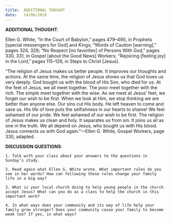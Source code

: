```yaml
---
title:  ADDITIONAL THOUGHT
date:   14/06/2019
---
```




**ADDITIONAL THOUGHT**: 

Ellen G. White, “In the Court of Babylon,” pages 479–490, in Prophets [special messengers for God] and Kings; “Words of Caution [warning],” pages 324, 329; “No Respect [no favorites] of Persons With God,” pages 330, 331, in Gospel [about the Good News] Workers; “Rejoicing [feeling joy] in the Lord,” pages 115–126, in Steps to Christ [Jesus].

“The religion of Jesus makes us better people. It improves our thoughts and actions. At the same time, the religion of Jesus shows us that God loves us very deeply. God bought us with the blood of His Son, who died for us. At the feet of Jesus, we all meet together. The poor meet together with the rich. The simple meet together with the wise. As we meet at Jesus’ feet, we forget our wish to be first. When we look at Him, we stop thinking we are better than anyone else. Our sins cut His body. He left heaven to come and save us. His life of love puts the selfishness in our hearts to shame! We feel ashamed of our pride. We feel ashamed of our wish to be first. The religion of Jesus makes us clean and holy. It separates us from sin. It joins us all as one in the truth. We all depend on Jesus, who bought us with His blood. Jesus connects us with God again.”—Ellen G. White, Gospel Workers, page 330, adapted.

**DISCUSSION QUESTIONS**:

`1. Talk with your class about your answers to the questions in Sunday’s study.`

`2. Read again what Ellen G. White wrote. What important rules do you see in her words? How can following these rules change your family life in a big way?`

`3. What is your local church doing to help young people in the church accept Jesus? What can you do as a class to help the church in this important work?`

`4. In what ways does your community and its way of life help your family grow stronger? Does your community cause your family to become weak too? If yes, in what ways?`